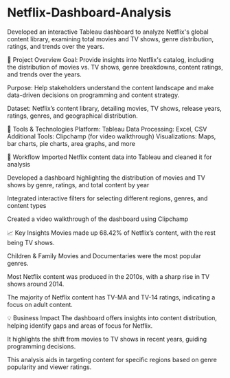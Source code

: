# Netflix-Dashboard-Analysis
Developed an interactive Tableau dashboard to analyze Netflix's global content library, examining total movies and TV shows, genre distribution, ratings, and trends over the years.

📝 Project Overview
Goal: Provide insights into Netflix's catalog, including the distribution of movies vs. TV shows, genre breakdowns, content ratings, and trends over the years.

Purpose: Help stakeholders understand the content landscape and make data-driven decisions on programming and content strategy.

Dataset: Netflix’s content library, detailing movies, TV shows, release years, ratings, genres, and geographical distribution.

🔧 Tools & Technologies
Platform: Tableau
Data Processing: Excel, CSV
Additional Tools: Clipchamp (for video walkthrough)
Visualizations: Maps, bar charts, pie charts, area graphs, and more

🔬 Workflow
Imported Netflix content data into Tableau and cleaned it for analysis

Developed a dashboard highlighting the distribution of movies and TV shows by genre, ratings, and total content by year

Integrated interactive filters for selecting different regions, genres, and content types

Created a video walkthrough of the dashboard using Clipchamp

📈 Key Insights
Movies made up 68.42% of Netflix’s content, with the rest being TV shows.

Children & Family Movies and Documentaries were the most popular genres.

Most Netflix content was produced in the 2010s, with a sharp rise in TV shows around 2014.

The majority of Netflix content has TV-MA and TV-14 ratings, indicating a focus on adult content.

💡 Business Impact
The dashboard offers insights into content distribution, helping identify gaps and areas of focus for Netflix.

It highlights the shift from movies to TV shows in recent years, guiding programming decisions.

This analysis aids in targeting content for specific regions based on genre popularity and viewer ratings.
